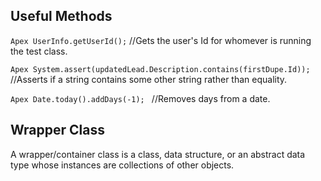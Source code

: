## Useful Methods

```Apex UserInfo.getUserId();```
//Gets the user's Id for whomever is running the test class.

```Apex System.assert(updatedLead.Description.contains(firstDupe.Id));```
//Asserts if a string contains some other string rather than equality.

```Apex Date.today().addDays(-1); ```
//Removes days from a date.



## Wrapper Class

A wrapper/container class is a class, data structure, or an abstract data type whose instances are collections of other objects.
